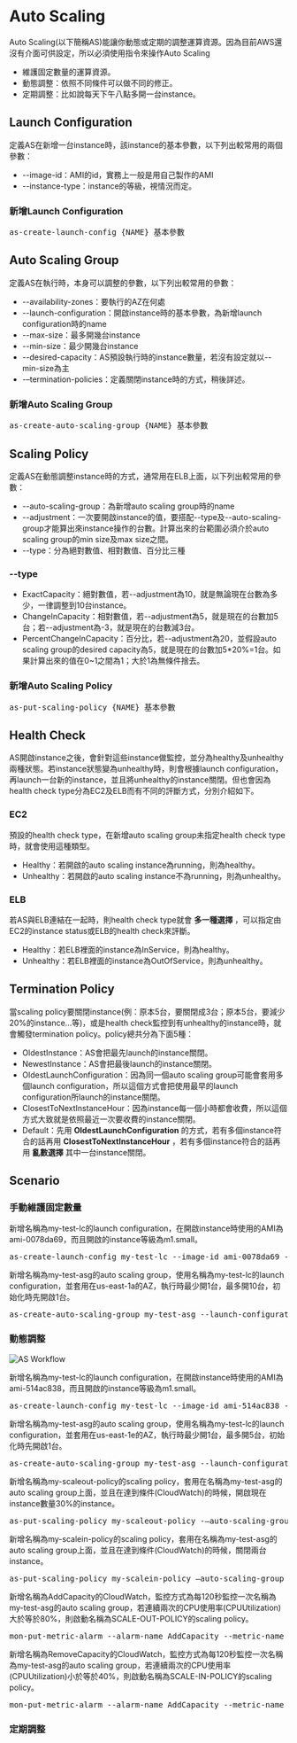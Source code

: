 # Auto Scaling
Auto Scaling(以下簡稱AS)能讓你動態或定期的調整運算資源。因為目前AWS還沒有介面可供設定，所以必須使用指令來操作Auto Scaling

* 維護固定數量的運算資源。
* 動態調整：依照不同條件可以做不同的修正。
* 定期調整：比如說每天下午八點多開一台instance。

## Launch Configuration
定義AS在新增一台instance時，該instance的基本參數，以下列出較常用的兩個參數：
* --image-id：AMI的id，實務上一般是用自己製作的AMI
* --instance-type：instance的等級，視情況而定。

### 新增Launch Configuration
<pre>as-create-launch-config {NAME} 基本參數</pre>

## Auto Scaling Group
定義AS在執行時，本身可以調整的參數，以下列出較常用的參數：
* --availability-zones：要執行的AZ在何處
* --launch-configuration：開啟instance時的基本參數，為新增launch configuration時的name
* --max-size：最多開幾台instance
* --min-size：最少開幾台instance
* --desired-capacity：AS預設執行時的instance數量，若沒有設定就以--min-size為主
* -–termination-policies：定義關閉instance時的方式，稍後詳述。

### 新增Auto Scaling Group
<pre>as-create-auto-scaling-group {NAME} 基本參數</pre>

## Scaling Policy
定義AS在動態調整instance時的方式，通常用在ELB上面，以下列出較常用的參數：
* --auto-scaling-group：為新增auto scaling group時的name
* --adjustment：一次要開啟instance的值，要搭配--type及--auto-scaling-group才能算出來instance操作的台數。計算出來的台範圍必須介於auto scaling group的min size及max size之間。
* --type：分為絕對數值、相對數值、百分比三種

### --type
* ExactCapacity：絕對數值，若--adjustment為10，就是無論現在台數為多少，一律調整到10台instance。
* ChangeInCapacity：相對數值，若--adjustment為5，就是現在的台數加5台；若--adjustment為-3，就是現在的台數減3台。
* PercentChangeInCapacity：百分比，若--adjustment為20，並假設auto scaling group的desired capacity為5，就是現在的台數加5*20%=1台。如果計算出來的值在0~1之間為1；大於1為無條件捨去。

### 新增Auto Scaling Policy
<pre>as-put-scaling-policy {NAME} 基本參數</pre>

## Health Check
AS開啟instance之後，會針對這些instance做監控，並分為healthy及unhealthy兩種狀態。若instance狀態變為unhealthy時，則會根據launch configuration，再launch一台新的instance，並且將unhealthy的instance關閉。但也會因為health check type分為EC2及ELB而有不同的評斷方式，分別介紹如下。

### EC2
預設的health check type，在新增auto scaling group未指定health check type時，就會使用這種類型。
* Healthy：若開啟的auto scaling instance為running，則為healthy。
* Unhealthy：若開啟的auto scaling instance不為running，則為unhealthy。

### ELB
若AS與ELB連結在一起時，則health check type就會 **多一種選擇** ，可以指定由EC2的instance status或ELB的health check來評斷。
* Healthy：若ELB裡面的instance為InService，則為healthy。
* Unhealthy：若ELB裡面的instance為OutOfService，則為unhealthy。

## Termination Policy
當scaling policy要關閉instance(例：原本5台，要關閉成3台；原本5台，要減少20%的instance...等)，或是health check監控到有unhealthy的instance時，就會觸發termination policy。policy總共分為下面5種：

* OldestInstance：AS會把最先launch的instance關閉。
* NewestInstance：AS會把最後launch的instance關閉。
* OldestLaunchConfiguration：因為同一個auto scaling group可能會套用多個launch configuration，所以這個方式會把使用最早的launch configuration所launch的instance關閉。
* ClosestToNextInstanceHour：因為instance每一個小時都會收費，所以這個方式大致就是依照最近一次要收費的instance關閉。
* Default：先用 **OldestLaunchConfiguration** 的方式，若有多個instance符合的話再用 **ClosestToNextInstanceHour** ，若有多個instance符合的話再用 **亂數選擇** 其中一台instance關閉。

## Scenario

### 手動維護固定數量
新增名稱為my-test-lc的launch configuration，在開啟instance時使用的AMI為ami-0078da69，而且開啟的instance等級為m1.small。
<pre>as-create-launch-config my-test-lc --image-id ami-0078da69 --instance-type m1.small</pre>
新增名稱為my-test-asg的auto scaling group，使用名稱為my-test-lc的launch configuration，並套用在us-east-1a的AZ，執行時最少開1台，最多開10台，初始化時先開啟1台。
<pre>as-create-auto-scaling-group my-test-asg --launch-configuration my-test-lc --availability-zones us-east-1a --min-size 1 --max-size 10 --desired-capacity 1</pre>

### 動態調整
![AS Workflow](http://docs.aws.amazon.com/AutoScaling/latest/DeveloperGuide/images/AS-WorkFlow.png)

新增名稱為my-test-lc的launch configuration，在開啟instance時使用的AMI為ami-514ac838，而且開啟的instance等級為m1.small。
<pre>as-create-launch-config my-test-lc --image-id ami-514ac838 --instance-type m1.small</pre>
新增名稱為my-test-asg的auto scaling group，使用名稱為my-test-lc的launch configuration，並套用在us-east-1e的AZ，執行時最少開1台，最多開5台，初始化時先開啟1台。
<pre>as-create-auto-scaling-group my-test-asg --launch-configuration my-test-lc --availability-zones us-east-1e --max-size 5 --min-size 1</pre>
新增名稱為my-scaleout-policy的scaling policy，套用在名稱為my-test-asg的auto scaling group上面，並且在達到條件(CloudWatch)的時候，開啟現在instance數量30%的instance。
<pre>as-put-scaling-policy my-scaleout-policy -–auto-scaling-group my-test-asg --adjustment 30 --type PercentChangeInCapacity</pre>
新增名稱為my-scalein-policy的scaling policy，套用在名稱為my-test-asg的auto scaling group上面，並且在達到條件(CloudWatch)的時候，關閉兩台instance。
<pre>as-put-scaling-policy my-scalein-policy –auto-scaling-group my-test-asg --adjustment -2 --type ChangeInCapacity</pre>
新增名稱為AddCapacity的CloudWatch，監控方式為每120秒監控一次名稱為my-test-asg的auto scaling group，若連續兩次的CPU使用率(CPUUtilization)大於等於80%，則啟動名稱為SCALE-OUT-POLICY的scaling policy。
<pre>mon-put-metric-alarm --alarm-name AddCapacity --metric-name CPUUtilization --namespace "AWS/EC2" --statistic Average --period 120 --threshold 80 --comparison-operator GreaterThanOrEqualToThreshold --dimensions "AutoScalingGroupName=my-test-asg" --evaluation-periods 2 --alarm-actions {SCALE-OUT-POLICY}</pre>
新增名稱為RemoveCapacity的CloudWatch，監控方式為每120秒監控一次名稱為my-test-asg的auto scaling group，若連續兩次的CPU使用率(CPUUtilization)小於等於40%，則啟動名稱為SCALE-IN-POLICY的scaling policy。
<pre>mon-put-metric-alarm --alarm-name AddCapacity --metric-name CPUUtilization --namespace "AWS/EC2" --statistic Average --period 120 --threshold 40 --comparison-operator LessThanOrEqualToThreshold --dimensions "AutoScalingGroupName=my-test-asg" --evaluation-periods 2 --alarm-actions {SCALE-IN-POLICY}</pre>

### 定期調整
